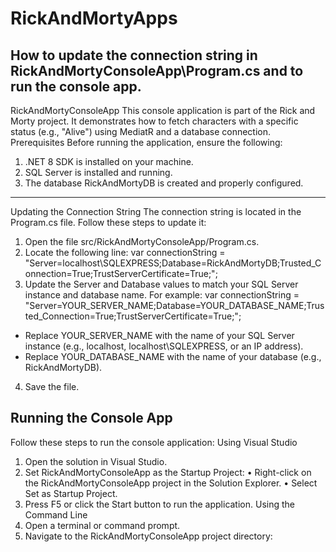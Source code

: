 # RickAndMortyApps
  ## How to update the connection string in RickAndMortyConsoleApp\Program.cs and to run the console app.
RickAndMortyConsoleApp
This console application is part of the Rick and Morty project. It demonstrates how to fetch characters with a specific status (e.g., "Alive") using MediatR and a database connection.
Prerequisites
Before running the application, ensure the following:
1.	.NET 8 SDK is installed on your machine.
2.	SQL Server is installed and running.
3.	The database RickAndMortyDB is created and properly configured.
---
Updating the Connection String
The connection string is located in the Program.cs file. Follow these steps to update it:
1.	Open the file src/RickAndMortyConsoleApp/Program.cs.
2.	Locate the following line:
      var connectionString = "Server=localhost\\SQLEXPRESS;Database=RickAndMortyDB;Trusted_Connection=True;TrustServerCertificate=True;";
3.	Update the Server and Database values to match your SQL Server instance and database name. For example:
       var connectionString = "Server=YOUR_SERVER_NAME;Database=YOUR_DATABASE_NAME;Trusted_Connection=True;TrustServerCertificate=True;";
   - Replace YOUR_SERVER_NAME with the name of your SQL Server instance (e.g., localhost, localhost\\SQLEXPRESS, or an IP address).
   - Replace YOUR_DATABASE_NAME with the name of your database (e.g., RickAndMortyDB).
4.	Save the file.

## Running the Console App
Follow these steps to run the console application:
Using Visual Studio
1.	Open the solution in Visual Studio.
2.	Set RickAndMortyConsoleApp as the Startup Project:
•	Right-click on the RickAndMortyConsoleApp project in the Solution Explorer.
•	Select Set as Startup Project.
3.	Press F5 or click the Start button to run the application.
Using the Command Line
1.	Open a terminal or command prompt.
2.	Navigate to the RickAndMortyConsoleApp project directory:
